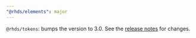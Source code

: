```yaml
---
"@rhds/elements": major
---
```


`@rhds/tokens`: bumps the version to 3.0. See the [release notes](https://github.com/RedHat-UX/red-hat-design-tokens/releases/tag/v3.0.0) for changes.
